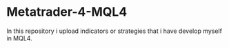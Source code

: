 # Metatrader-4-MQL4


In this repository i upload indicators or strategies that i have develop myself in MQL4.
